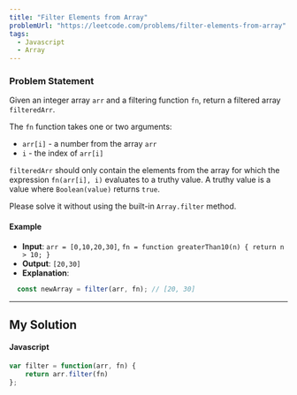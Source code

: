 ```yaml
---
title: "Filter Elements from Array"
problemUrl: "https://leetcode.com/problems/filter-elements-from-array"
tags:
  - Javascript
  - Array
---
```


### Problem Statement

Given an integer array `arr` and a filtering function `fn`, return a filtered array `filteredArr`.

The `fn` function takes one or two arguments:
- `arr[i]` - a number from the array `arr`
- `i` - the index of `arr[i]`

`filteredArr` should only contain the elements from the array for which the expression `fn(arr[i], i)` evaluates to a truthy value. A truthy value is a value where `Boolean(value)` returns `true`.

Please solve it without using the built-in `Array.filter` method.

#### Example 

- **Input**: `arr = [0,10,20,30]`, `fn = function greaterThan10(n) { return n > 10; }`
- **Output**: `[20,30]`
- **Explanation**: 
```javascript
  const newArray = filter(arr, fn); // [20, 30]
```
---

## My Solution

#### Javascript

```javascript
var filter = function(arr, fn) {
    return arr.filter(fn)
};
```
